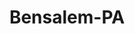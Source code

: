 ---
title: Bensalem-PA
slug: bensalem-pa
f_state:
- cms/state/pennsylvania.md
f_locations:
- cms/payday-loan/ace-check-cashing-913.md
- cms/payday-loan/ace-check-cashing-auto-tags-916.md
- cms/payday-loan/ace-check-cashing-inc-920.md
- cms/payday-loan/ace-check-cashing-inc-922.md
- cms/payday-loan/ace-tax-service-939.md
- cms/payday-loan/bensalem-check-cashed-5219.md
- cms/payday-loan/bensalem-check-cashed-5220.md
- cms/payday-loan/budget-check-cashing-5547.md
- cms/payday-loan/check-cashing-station-10971.md
- cms/payday-loan/commission-express-15200.md
- cms/payday-loan/commission-express-15201.md
- cms/payday-loan/diamond-check-cashing-15807.md
- cms/payday-loan/diamond-check-cashing-15810.md
- cms/payday-loan/national-cash-advance-22662.md
updated-on: '2024-05-30T13:41:28.615Z'
created-on: '2024-05-30T13:41:28.615Z'
published-on: '2024-05-30T13:54:32.469Z'
f_city: Bensalem
layout: '[city].html'
tags: city
---
